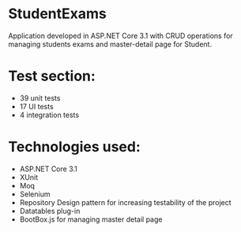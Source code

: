 # StudentExams

Application developed in ASP.NET Core 3.1 with CRUD operations for managing students exams and master-detail page for Student.

# Test section: 
 - 39 unit tests
 - 17 UI tests
 - 4 integration tests

# Technologies used:
- ASP.NET Core 3.1
- XUnit
- Moq
- Selenium
- Repository Design pattern for increasing testability of the project
- Datatables plug-in
- BootBox.js for managing master detail page
